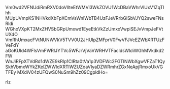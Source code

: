 Vm0wd2VFNUdiRmRXV0doVllteEtWMVl3WkZOVU1WcDBaVWhrVlUxV1ZqTlhh
MUpUVmpKS1NHVkdXbFpXCmVsWnlWbTB4UzFJeVRrbGlSbVJYQ2sweFNsRldi
WGhoVXpKT2MxZHVSbGRpUmxwd1EyeEtkVkZzUmxoVwpiSEJvVmpJeFVtUXdO
VmRhUmxacFVtNUNWVkV5TVV0U2JHUlpZMFprV0FwVFJVcEZWbXRTUzFVeFdY
aGoKUld4WFlsVmFWRlJYTVc5WFJrVjVaVWRHVTFacldsWldiWGhMVkdkd2FW
WnJiRFpXTVdRd1dWZE9kRlp1ClRta0tVa1p3VDFWc2FGTlNWbXgwVFZaT1Qy
SkhVbmxWYkZKelZWWldXRTlWZUZoaVIyaDZWRmhrZGxNeApjRmxoUkVGTFEy
MXdiV04zUFQwS0NuSm9hZz09CgpldHo=

rlz